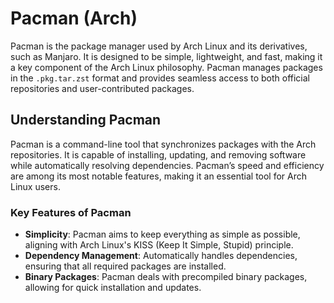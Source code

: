 # Pacman (Arch)

Pacman is the package manager used by Arch Linux and its derivatives, such as Manjaro. It is designed to be simple, lightweight, and fast, making it a key component of the Arch Linux philosophy. Pacman manages packages in the `.pkg.tar.zst` format and provides seamless access to both official repositories and user-contributed packages.

## Understanding Pacman

Pacman is a command-line tool that synchronizes packages with the Arch repositories. It is capable of installing, updating, and removing software while automatically resolving dependencies. Pacman’s speed and efficiency are among its most notable features, making it an essential tool for Arch Linux users.

### Key Features of Pacman

- **Simplicity**: Pacman aims to keep everything as simple as possible, aligning with Arch Linux's KISS (Keep It Simple, Stupid) principle.
- **Dependency Management**: Automatically handles dependencies, ensuring that all required packages are installed.
- **Binary Packages**: Pacman deals with precompiled binary packages, allowing for quick installation and updates.

